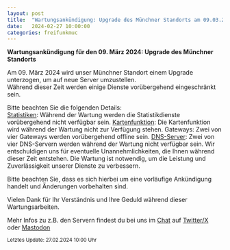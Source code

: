 ```yaml
---
layout: post
title:  "Wartungsankündigung: Upgrade des Münchner Standorts am 09.03.2024"
date:   2024-02-27 10:00:00
categories: freifunkmuc
---
```


**Wartungsankündigung für den 09. März 2024: Upgrade des Münchner Standorts**

Am 09. März 2024 wird unser Münchner Standort einem Upgrade unterzogen, um auf neue Server umzustellen.  
Während dieser Zeit werden einige Dienste vorübergehend eingeschränkt sein.  
   
Bitte beachten Sie die folgenden Details:  
[Statistiken](https://stats.ffmuc.net/): Während der Wartung werden die Statistikdienste vorübergehend nicht verfügbar sein.
[Kartenfunktion](https://map.ffmuc.net/): Die Kartenfunktion wird während der Wartung nicht zur Verfügung stehen.
Gateways: Zwei von vier Gateways werden vorübergehend offline sein.
[DNS-Server](https://ffmuc.net/wiki/doku.php?id=knb:dns): Zwei von vier DNS-Servern werden während der Wartung nicht verfügbar sein.
Wir entschuldigen uns für eventuelle Unannehmlichkeiten, die Ihnen während dieser Zeit entstehen. Die Wartung ist notwendig, um die Leistung und Zuverlässigkeit unserer Dienste zu verbessern.

Bitte beachten Sie, dass es sich hierbei um eine vorläufige Ankündigung handelt und Änderungen vorbehalten sind. 

Vielen Dank für Ihr Verständnis und Ihre Geduld während dieser Wartungsarbeiten.

Mehr Infos zu z.B. den Servern findest du bei uns im [Chat](https://chat.ffmuc.net) auf [Twitter/X](https://twitter.com/FreifunkMUC/status/1762382921451684233) oder [Mastodon](https://social.ffmuc.net/@freifunkMUC)


<small>Letztes Update: 27.02.2024 10:00 Uhr</small>
